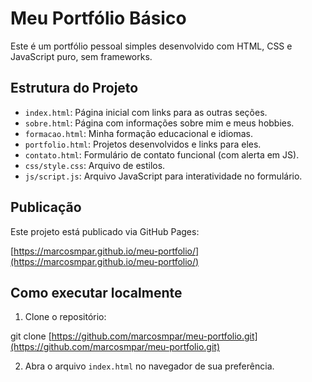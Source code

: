 # Meu Portfólio Básico

Este é um portfólio pessoal simples desenvolvido com HTML, CSS e JavaScript puro, sem frameworks.

## Estrutura do Projeto

- `index.html`: Página inicial com links para as outras seções.
- `sobre.html`: Página com informações sobre mim e meus hobbies.
- `formacao.html`: Minha formação educacional e idiomas.
- `portfolio.html`: Projetos desenvolvidos e links para eles.
- `contato.html`: Formulário de contato funcional (com alerta em JS).
- `css/style.css`: Arquivo de estilos.
- `js/script.js`: Arquivo JavaScript para interatividade no formulário.

## Publicação

Este projeto está publicado via GitHub Pages:

[https://marcosmpar.github.io/meu-portfolio/](https://marcosmpar.github.io/meu-portfolio/)

## Como executar localmente

1. Clone o repositório:


git clone [https://github.com/marcosmpar/meu-portfolio.git](https://github.com/marcosmpar/meu-portfolio.git)


2. Abra o arquivo `index.html` no navegador de sua preferência.

